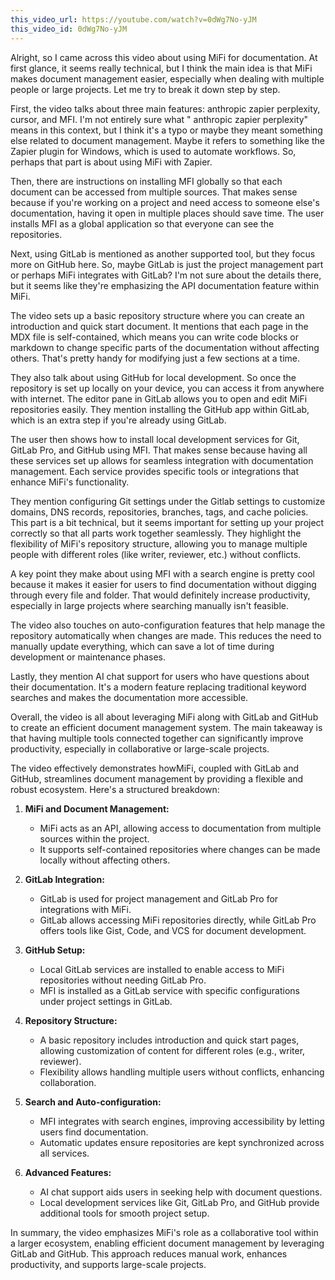 ```yaml
---
this_video_url: https://youtube.com/watch?v=0dWg7No-yJM
this_video_id: 0dWg7No-yJM
---
```

<think>
Alright, so I came across this video about using MiFi for documentation. At first glance, it seems really technical, but I think the main idea is that MiFi makes document management easier, especially when dealing with multiple people or large projects. Let me try to break it down step by step.

First, the video talks about three main features: anthropic zapier perplexity, cursor, and MFI. I'm not entirely sure what " anthropic zapier perplexity" means in this context, but I think it's a typo or maybe they meant something else related to document management. Maybe it refers to something like the Zapier plugin for Windows, which is used to automate workflows. So, perhaps that part is about using MiFi with Zapier.

Then, there are instructions on installing MFI globally so that each document can be accessed from multiple sources. That makes sense because if you're working on a project and need access to someone else's documentation, having it open in multiple places should save time. The user installs MFI as a global application so that everyone can see the repositories.

Next, using GitLab is mentioned as another supported tool, but they focus more on GitHub here. So, maybe GitLab is just the project management part or perhaps MiFi integrates with GitLab? I'm not sure about the details there, but it seems like they're emphasizing the API documentation feature within MiFi.

The video sets up a basic repository structure where you can create an introduction and quick start document. It mentions that each page in the MDX file is self-contained, which means you can write code blocks or markdown to change specific parts of the documentation without affecting others. That's pretty handy for modifying just a few sections at a time.

They also talk about using GitHub for local development. So once the repository is set up locally on your device, you can access it from anywhere with internet. The editor pane in GitLab allows you to open and edit MiFi repositories easily. They mention installing the GitHub app within GitLab, which is an extra step if you're already using GitLab.

The user then shows how to install local development services for Git, GitLab Pro, and GitHub using MFI. That makes sense because having all these services set up allows for seamless integration with documentation management. Each service provides specific tools or integrations that enhance MiFi's functionality.

They mention configuring Git settings under the Gitlab settings to customize domains, DNS records, repositories, branches, tags, and cache policies. This part is a bit technical, but it seems important for setting up your project correctly so that all parts work together seamlessly. They highlight the flexibility of MiFi's repository structure, allowing you to manage multiple people with different roles (like writer, reviewer, etc.) without conflicts.

A key point they make about using MFI with a search engine is pretty cool because it makes it easier for users to find documentation without digging through every file and folder. That would definitely increase productivity, especially in large projects where searching manually isn't feasible.

The video also touches on auto-configuration features that help manage the repository automatically when changes are made. This reduces the need to manually update everything, which can save a lot of time during development or maintenance phases.

Lastly, they mention AI chat support for users who have questions about their documentation. It's a modern feature replacing traditional keyword searches and makes the documentation more accessible.

Overall, the video is all about leveraging MiFi along with GitLab and GitHub to create an efficient document management system. The main takeaway is that having multiple tools connected together can significantly improve productivity, especially in collaborative or large-scale projects.
</think>

The video effectively demonstrates howMiFi, coupled with GitLab and GitHub, streamlines document management by providing a flexible and robust ecosystem. Here's a structured breakdown:

1. **MiFi and Document Management:**
   - MiFi acts as an API, allowing access to documentation from multiple sources within the project.
   - It supports self-contained repositories where changes can be made locally without affecting others.

2. **GitLab Integration:**
   - GitLab is used for project management and GitLab Pro for integrations with MiFi.
   - GitLab allows accessing MiFi repositories directly, while GitLab Pro offers tools like Gist, Code, and VCS for document development.

3. **GitHub Setup:**
   - Local GitLab services are installed to enable access to MiFi repositories without needing GitLab Pro.
   - MFI is installed as a GitLab service with specific configurations under project settings in GitLab.

4. **Repository Structure:**
   - A basic repository includes introduction and quick start pages, allowing customization of content for different roles (e.g., writer, reviewer).
   - Flexibility allows handling multiple users without conflicts, enhancing collaboration.

5. **Search and Auto-configuration:**
   - MFI integrates with search engines, improving accessibility by letting users find documentation.
   - Automatic updates ensure repositories are kept synchronized across all services.

6. **Advanced Features:**
   - AI chat support aids users in seeking help with document questions.
   - Local development services like Git, GitLab Pro, and GitHub provide additional tools for smooth project setup.

In summary, the video emphasizes MiFi's role as a collaborative tool within a larger ecosystem, enabling efficient document management by leveraging GitLab and GitHub. This approach reduces manual work, enhances productivity, and supports large-scale projects.
